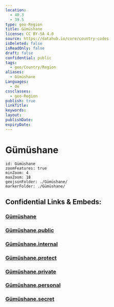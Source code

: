 ```yaml
---
location:
  - 40.3
  - 39.5
type: geo-Region
title: Gümüshane
license: CC BY-SA 4.0
source: https://datahub.io/core/country-codes
isDeleted: false
isReadOnly: false
draft: false
confidential: public
tags:
  - geo/Country/Region
aliases:
  - Gümüshane
Languages:
  - de
cssclasses:
  - geo-Region
publish: true
linkTitle:
keywords:
layout:
publishDate:
expiryDate:
---
```


# Gümüshane

```leaflet
id: Gümüshane
zoomFeatures: true 
minZoom: 4 
maxZoom: 18
geojsonFolder: ./Gümüshane/
markerFolder: ./Gümüshane/
```


## Confidential Links & Embeds: 

### [Gümüshane](/_Standards/Earth/Continent/Europe/Europe~East/Turkey/Provinces~Turkey/Gümüshane.md) 

### [Gümüshane.public](/_public/Earth/Continent/Europe/Europe~East/Turkey/Provinces~Turkey/Gümüshane.public.md) 

### [Gümüshane.internal](/_internal/Earth/Continent/Europe/Europe~East/Turkey/Provinces~Turkey/Gümüshane.internal.md) 

### [Gümüshane.protect](/_protect/Earth/Continent/Europe/Europe~East/Turkey/Provinces~Turkey/Gümüshane.protect.md) 

### [Gümüshane.private](/_private/Earth/Continent/Europe/Europe~East/Turkey/Provinces~Turkey/Gümüshane.private.md) 

### [Gümüshane.personal](/_personal/Earth/Continent/Europe/Europe~East/Turkey/Provinces~Turkey/Gümüshane.personal.md) 

### [Gümüshane.secret](/_secret/Earth/Continent/Europe/Europe~East/Turkey/Provinces~Turkey/Gümüshane.secret.md)

